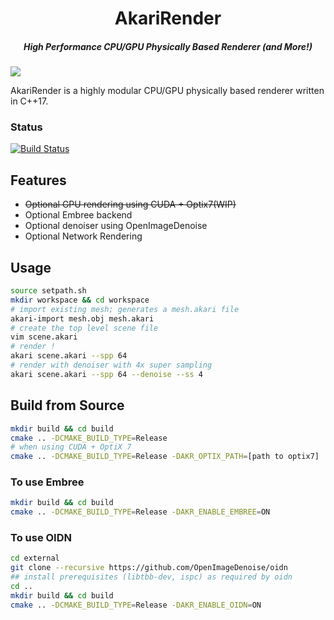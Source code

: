 <h1 align="center">AkariRender</h1>
<h5 align="center">High Performance CPU/GPU Physically Based Renderer (and More!)</h5>

![](gallery/beauty4k.png)

AkariRender is a highly modular CPU/GPU physically based renderer written in C++17.

### Status
[![Build Status](https://travis-ci.org/shiinamiyuki/AkariRender.svg?branch=master)](https://travis-ci.org/shiinamiyuki/AkariRender)

## Features
 - <del> Optional GPU rendering using CUDA + Optix7(WIP)</del> 
 - Optional Embree backend
 - Optional denoiser using OpenImageDenoise
 - Optional Network Rendering

## Usage
```bash
source setpath.sh
mkdir workspace && cd workspace
# import existing mesh; generates a mesh.akari file
akari-import mesh.obj mesh.akari
# create the top level scene file
vim scene.akari
# render !
akari scene.akari --spp 64
# render with denoiser with 4x super sampling
akari scene.akari --spp 64 --denoise --ss 4
```

## Build from Source
```bash
mkdir build && cd build
cmake .. -DCMAKE_BUILD_TYPE=Release
# when using CUDA + OptiX 7
cmake .. -DCMAKE_BUILD_TYPE=Release -DAKR_OPTIX_PATH=[path to optix7]
```

### To use Embree
```bash
mkdir build && cd build
cmake .. -DCMAKE_BUILD_TYPE=Release -DAKR_ENABLE_EMBREE=ON
```

### To use OIDN
```bash
cd external
git clone --recursive https://github.com/OpenImageDenoise/oidn
## install prerequisites (libtbb-dev, ispc) as required by oidn 
cd ..
mkdir build && cd build
cmake .. -DCMAKE_BUILD_TYPE=Release -DAKR_ENABLE_OIDN=ON
```
